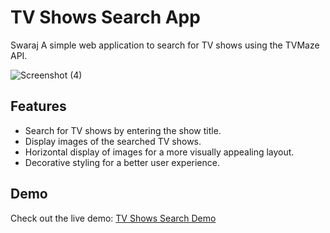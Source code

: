 # TV Shows Search App
Swaraj
A simple web application to search for TV shows using the TVMaze API.

![Screenshot (4)](https://github.com/SidharthaPaidi/TV-Shows-Search/assets/119948577/1a93ddf6-6bba-4c24-b5f1-a73d21da8ae5)


## Features

- Search for TV shows by entering the show title.
- Display images of the searched TV shows.
- Horizontal display of images for a more visually appealing layout.
- Decorative styling for a better user experience.

## Demo

Check out the live demo: [TV Shows Search Demo](https://sidharthapaidi.github.io/TV-Shows-Search/)

